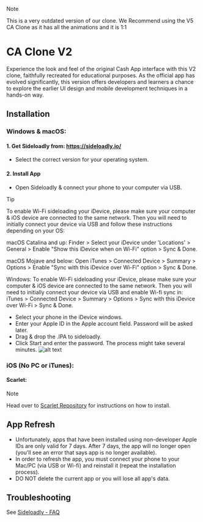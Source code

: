 > [!NOTE]  
> This is a very outdated version of our clone. We Recommend using the V5 CA Clone as it has all the animations and it is 1:1
# CA Clone V2

Experience the look and feel of the original Cash App interface with this V2 clone, faithfully recreated for educational purposes. As the official app has evolved significantly, this version offers developers and learners a chance to explore the earlier UI design and mobile development techniques in a hands-on way.

## Installation

### Windows & macOS:

#### 1. Get Sideloadly from: https://sideloadly.io/
- Select the correct version for your operating system.

#### 2. Install App

- Open Sideloadly & connect your phone to your computer via USB.
> [!TIP]
> To enable Wi-Fi sideloading your iDevice, please make sure your computer & iOS device are connected to the same network. Then you will need to initially connect your device via USB and follow these instructions depending on your OS:
> 
> macOS Catalina and up: Finder > Select your iDevice under 'Locations' > General > Enable "Show this iDevice when on Wi-Fi" option > Sync & Done.
>
> macOS Mojave and below: Open iTunes > Connected Device > Summary > Options > Enable "Sync with this iDevice over Wi-Fi" option > Sync & Done.
>
> Windows: To enable Wi-Fi sideloading your iDevice, please make sure your computer & iOS device are connected to the same network. Then you will need to initially connect your device via USB and enable Wi-fi sync in: iTunes > Connected Device > Summary > Options > Sync with this iDevice over Wi-Fi > Sync & Done.
- Select your phone in the iDevice windows.
- Enter your Apple ID in the Apple account field. Password will be asked later.
- Drag & drop the .IPA to sideloadly.
- Click Start and enter the password. The process might take several minutes.
![alt text](https://sideloadly.io/screenshots/sideloadlymacosapplesilicon.png "Sideloadly")

### iOS (No PC or iTunes):

#### Scarlet:
> [!NOTE]  
> Head over to
[Scarlet Repository](https://github.com/ScarletApp/Install-Scarlet-iOS?tab=readme-ov-file) for instructions on how to install.

## App Refresh

- Unfortunately, apps that have been installed using non-developer Apple IDs are only valid for 7 days. After 7 days, the app will no longer open (you'll see an error that says app is no longer available).
- In order to refresh the app, you must connect your phone to your Mac/PC (via USB or Wi-fi) and reinstall it (repeat the installation process).
- DO NOT delete the current app or you will lose all app's data.

## Troubleshooting
See [Sideloadly - FAQ](https://sideloadly.io/#faq)
